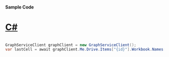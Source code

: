 #### Sample Code
# [C#](#tab/Csharp)

```C#

GraphServiceClient graphClient = new GraphServiceClient();
var lastCell = await graphClient.Me.Drive.Items["{id}"].Workbook.Names["{name}"].Range.LastCell.Request().GetAsync();

```